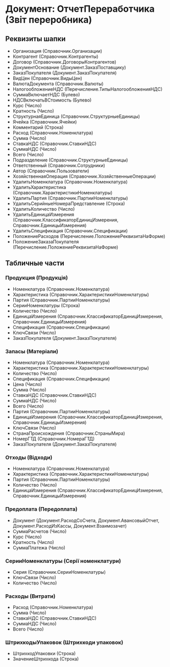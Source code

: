 ﻿# Документ: ОтчетПереработчика (Звіт переробника)

## Реквизиты шапки

- Организация (Справочник.Организации)
- Контрагент (Справочник.Контрагенты)
- Договор (Справочник.ДоговорыКонтрагентов)
- ДокументОснование (Документ.ЗаказПоставщику)
- ЗаказПокупателя (Документ.ЗаказПокупателя)
- ВидЦен (Справочник.ВидыЦен)
- ВалютаДокумента (Справочник.Валюты)
- НалогообложениеНДС (Перечисление.ТипыНалогообложенияНДС)
- СуммаВключаетНДС (Булево)
- НДСВключатьВСтоимость (Булево)
- Курс (Число)
- Кратность (Число)
- СтруктурнаяЕдиница (Справочник.СтруктурныеЕдиницы)
- Ячейка (Справочник.Ячейки)
- Комментарий (Строка)
- Расход (Справочник.Номенклатура)
- Сумма (Число)
- СтавкаНДС (Справочник.СтавкиНДС)
- СуммаНДС (Число)
- Всего (Число)
- Подразделение (Справочник.СтруктурныеЕдиницы)
- Ответственный (Справочник.Сотрудники)
- Автор (Справочник.Пользователи)
- ХозяйственнаяОперация (Справочник.ХозяйственныеОперации)
- УдалитьНоменклатура (Справочник.Номенклатура)
- УдалитьХарактеристика (Справочник.ХарактеристикиНоменклатуры)
- УдалитьПартия (Справочник.ПартииНоменклатуры)
- УдалитьСерийныеНомераПредставление (Строка)
- УдалитьКоличество (Число)
- УдалитьЕдиницаИзмерения (Справочник.КлассификаторЕдиницИзмерения, Справочник.ЕдиницыИзмерения)
- УдалитьСпецификация (Справочник.Спецификации)
- ПоложениеРасходов (Перечисление.ПоложениеРеквизитаНаФорме)
- ПоложениеЗаказаПокупателя (Перечисление.ПоложениеРеквизитаНаФорме)

## Табличные части

### Продукция (Продукція)

- Номенклатура (Справочник.Номенклатура)
- Характеристика (Справочник.ХарактеристикиНоменклатуры)
- Партия (Справочник.ПартииНоменклатуры)
- СерииНоменклатуры (Строка)
- Количество (Число)
- ЕдиницаИзмерения (Справочник.КлассификаторЕдиницИзмерения, Справочник.ЕдиницыИзмерения)
- Спецификация (Справочник.Спецификации)
- КлючСвязи (Число)
- ЗаказПокупателя (Документ.ЗаказПокупателя)

### Запасы (Матеріали)

- Номенклатура (Справочник.Номенклатура)
- Характеристика (Справочник.ХарактеристикиНоменклатуры)
- Количество (Число)
- Спецификация (Справочник.Спецификации)
- Цена (Число)
- Сумма (Число)
- СтавкаНДС (Справочник.СтавкиНДС)
- СуммаНДС (Число)
- Всего (Число)
- Партия (Справочник.ПартииНоменклатуры)
- ЕдиницаИзмерения (Справочник.КлассификаторЕдиницИзмерения, Справочник.ЕдиницыИзмерения)
- КлючСвязи (Число)
- СтранаПроисхождения (Справочник.СтраныМира)
- НомерГТД (Справочник.НомераГТД)
- ЗаказПокупателя (Документ.ЗаказПокупателя)

### Отходы (Відходи)

- Номенклатура (Справочник.Номенклатура)
- Характеристика (Справочник.ХарактеристикиНоменклатуры)
- Партия (Справочник.ПартииНоменклатуры)
- Количество (Число)
- ЕдиницаИзмерения (Справочник.КлассификаторЕдиницИзмерения, Справочник.ЕдиницыИзмерения)

### Предоплата (Передоплата)

- Документ (Документ.РасходСоСчета, Документ.АвансовыйОтчет, Документ.РасходИзКассы, Документ.Взаимозачет)
- СуммаРасчетов (Число)
- Курс (Число)
- Кратность (Число)
- СуммаПлатежа (Число)

### СерииНоменклатуры (Серії номенклатури)

- Серия (Справочник.СерииНоменклатуры)
- КлючСвязи (Число)
- Количество (Число)

### Расходы (Витрати)

- Расход (Справочник.Номенклатура)
- Сумма (Число)
- СтавкаНДС (Справочник.СтавкиНДС)
- СуммаНДС (Число)
- Всего (Число)

### ШтрихкодыУпаковок (Штрихкоди упаковок)

- ШтрихкодУпаковки (Строка)
- ЗначениеШтрихкода (Строка)

